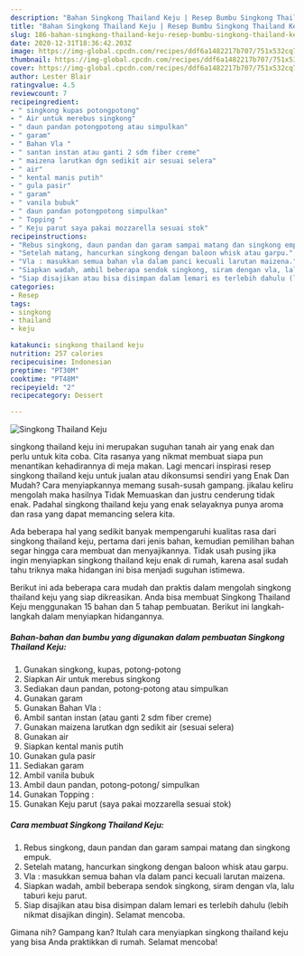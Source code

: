 ```yaml
---
description: "Bahan Singkong Thailand Keju | Resep Bumbu Singkong Thailand Keju Yang Mudah Dan Praktis"
title: "Bahan Singkong Thailand Keju | Resep Bumbu Singkong Thailand Keju Yang Mudah Dan Praktis"
slug: 186-bahan-singkong-thailand-keju-resep-bumbu-singkong-thailand-keju-yang-mudah-dan-praktis
date: 2020-12-31T18:36:42.203Z
image: https://img-global.cpcdn.com/recipes/ddf6a1482217b707/751x532cq70/singkong-thailand-keju-foto-resep-utama.jpg
thumbnail: https://img-global.cpcdn.com/recipes/ddf6a1482217b707/751x532cq70/singkong-thailand-keju-foto-resep-utama.jpg
cover: https://img-global.cpcdn.com/recipes/ddf6a1482217b707/751x532cq70/singkong-thailand-keju-foto-resep-utama.jpg
author: Lester Blair
ratingvalue: 4.5
reviewcount: 7
recipeingredient:
- " singkong kupas potongpotong"
- " Air untuk merebus singkong"
- " daun pandan potongpotong atau simpulkan"
- " garam"
- " Bahan Vla "
- " santan instan atau ganti 2 sdm fiber creme"
- " maizena larutkan dgn sedikit air sesuai selera"
- " air"
- " kental manis putih"
- " gula pasir"
- " garam"
- " vanila bubuk"
- " daun pandan potongpotong simpulkan"
- " Topping "
- " Keju parut saya pakai mozzarella sesuai stok"
recipeinstructions:
- "Rebus singkong, daun pandan dan garam sampai matang dan singkong empuk."
- "Setelah matang, hancurkan singkong dengan baloon whisk atau garpu."
- "Vla : masukkan semua bahan vla dalam panci kecuali larutan maizena."
- "Siapkan wadah, ambil beberapa sendok singkong, siram dengan vla, lalu taburi keju parut."
- "Siap disajikan atau bisa disimpan dalam lemari es terlebih dahulu (lebih nikmat disajikan dingin). Selamat mencoba."
categories:
- Resep
tags:
- singkong
- thailand
- keju

katakunci: singkong thailand keju 
nutrition: 257 calories
recipecuisine: Indonesian
preptime: "PT30M"
cooktime: "PT48M"
recipeyield: "2"
recipecategory: Dessert

---
```



![Singkong Thailand Keju](https://img-global.cpcdn.com/recipes/ddf6a1482217b707/751x532cq70/singkong-thailand-keju-foto-resep-utama.jpg)


singkong thailand keju ini merupakan suguhan tanah air yang enak dan perlu untuk kita coba. Cita rasanya yang nikmat membuat siapa pun menantikan kehadirannya di meja makan.
Lagi mencari inspirasi resep singkong thailand keju untuk jualan atau dikonsumsi sendiri yang Enak Dan Mudah? Cara menyiapkannya memang susah-susah gampang. jikalau keliru mengolah maka hasilnya Tidak Memuaskan dan justru cenderung tidak enak. Padahal singkong thailand keju yang enak selayaknya punya aroma dan rasa yang dapat memancing selera kita.



Ada beberapa hal yang sedikit banyak mempengaruhi kualitas rasa dari singkong thailand keju, pertama dari jenis bahan, kemudian pemilihan bahan segar hingga cara membuat dan menyajikannya. Tidak usah pusing jika ingin menyiapkan singkong thailand keju enak di rumah, karena asal sudah tahu triknya maka hidangan ini bisa menjadi suguhan istimewa.


Berikut ini ada beberapa cara mudah dan praktis dalam mengolah singkong thailand keju yang siap dikreasikan. Anda bisa membuat Singkong Thailand Keju menggunakan 15 bahan dan 5 tahap pembuatan. Berikut ini langkah-langkah dalam menyiapkan hidangannya.

<!--inarticleads1-->

##### Bahan-bahan dan bumbu yang digunakan dalam pembuatan Singkong Thailand Keju:

1. Gunakan  singkong, kupas, potong-potong
1. Siapkan  Air untuk merebus singkong
1. Sediakan  daun pandan, potong-potong atau simpulkan
1. Gunakan  garam
1. Gunakan  Bahan Vla :
1. Ambil  santan instan (atau ganti 2 sdm fiber creme)
1. Gunakan  maizena larutkan dgn sedikit air (sesuai selera)
1. Gunakan  air
1. Siapkan  kental manis putih
1. Gunakan  gula pasir
1. Sediakan  garam
1. Ambil  vanila bubuk
1. Ambil  daun pandan, potong-potong/ simpulkan
1. Gunakan  Topping :
1. Gunakan  Keju parut (saya pakai mozzarella sesuai stok)




<!--inarticleads2-->

##### Cara membuat Singkong Thailand Keju:

1. Rebus singkong, daun pandan dan garam sampai matang dan singkong empuk.
1. Setelah matang, hancurkan singkong dengan baloon whisk atau garpu.
1. Vla : masukkan semua bahan vla dalam panci kecuali larutan maizena.
1. Siapkan wadah, ambil beberapa sendok singkong, siram dengan vla, lalu taburi keju parut.
1. Siap disajikan atau bisa disimpan dalam lemari es terlebih dahulu (lebih nikmat disajikan dingin). Selamat mencoba.




Gimana nih? Gampang kan? Itulah cara menyiapkan singkong thailand keju yang bisa Anda praktikkan di rumah. Selamat mencoba!
